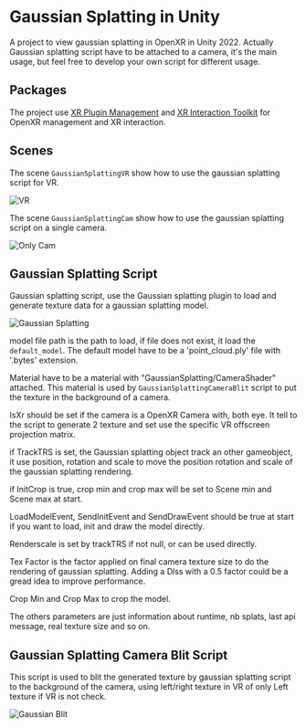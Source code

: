 # Gaussian Splatting in Unity

A project to view gaussian splatting in OpenXR in Unity 2022. Actually Gaussian splatting script have to be attached to a camera, it's the main usage, but feel free to develop your own script for different usage.

## Packages
The project use [XR Plugin Management](https://docs.unity3d.com/Packages/com.unity.xr.management@4.4/manual/index.html) and [XR Interaction Toolkit](https://docs.unity3d.com/Packages/com.unity.xr.interaction.toolkit@2.5/manual/index.html) for OpenXR management and XR interaction.

## Scenes
The scene `GaussianSplattingVR` show how to use the gaussian splatting script for VR.

![VR](vr.png)

The scene `GaussianSplattingCam` show how to use the gaussian splatting script on a single camera.

![Only Cam](cam.png)

## Gaussian Splatting Script
Gaussian splatting script, use the Gaussian splatting plugin to load and generate texture data for a gaussian splatting model.

![Gaussian Splatting](gaussian_script.png)

model file path is the path to load, if file does not exist, it load the `default_model`. The default model have to be a 'point_cloud.ply' file with '.bytes' extension.

Material have to be a material with "GaussianSplatting/CameraShader" attached. This material is used by `GaussianSplattingCameraBlit` script to put the texture in the background of a camera.

IsXr should be set if the camera is a OpenXR Camera with, both eye. It tell to the script to generate 2 texture and set use the specific VR offscreen projection matrix.

if TrackTRS is set, the Gaussian splatting object track an other gameobject, it use position, rotation and scale to move the position rotation and scale of the gaussian splatting rendering.

if InitCrop is true, crop min and crop max will be set to Scene min and Scene max at start.

LoadModelEvent, SendInitEvent and SendDrawEvent should be true at start if you want to load, init and draw the model directly.

Renderscale is set by trackTRS if not null, or can be used directly.

Tex Factor is the factor applied on final camera texture size to do the rendering of gaussian splatting. Adding a Dlss with a 0.5 factor could be a gread idea to improve performance.

Crop Min and Crop Max to crop the model.

The others parameters are just information about runtime, nb splats, last api message, real texture size and so on.

## Gaussian Splatting Camera Blit Script

This script is used to blit the generated texture by gaussian splatting script to the background of the camera, using left/right texture in VR of only Left texture if VR is not check.

![Gaussian Blit](gaussian_blit.png)
